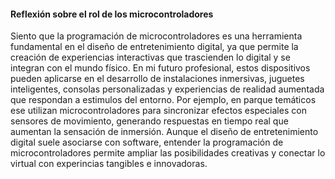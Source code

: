 #### Reflexión sobre el rol de los microcontroladores 

Siento que la programación de microcontroladores es una herramienta fundamental en el diseño de entretenimiento digital, ya que permite la 
creación de experiencias interactivas que trascienden lo digital y se integran con el mundo físico. En mi futuro profesional, estos 
dispositivos pueden aplicarse en el desarrollo de instalaciones inmersivas, juguetes inteligentes, consolas personalizadas y experiencias de
realidad aumentada que respondan a estimulos del entorno. Por ejemplo, en parque temáticos ese utilizan microcontroladores para sincronizar
efectos especiales con sensores de movimiento, generando respuestas en tiempo real que aumentan la sensación de inmersión. Aunque el diseño
de entretenimiento digital suele asociarse con software, entender la programación de microcontroladores permite ampliar las posibilidades
creativas y conectar lo virtual con experincias tangibles e innovadoras. 
